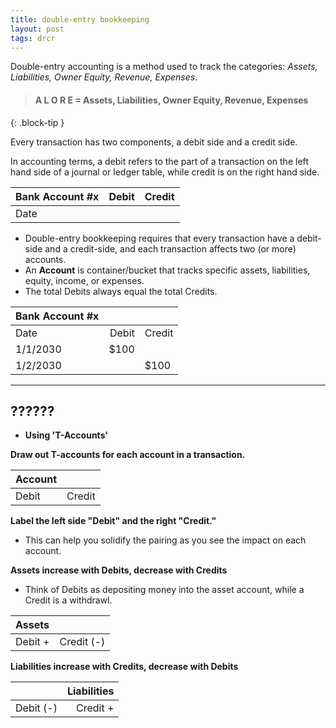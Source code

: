 ```yaml
---
title: double-entry bookkeeping
layout: post
tags: drcr
---
```


Double-entry accounting is a method used to track the categories: *Assets, Liabilities, Owner Equity, Revenue, Expenses*.

> #### A L O R E = Assets, Liabilities, Owner Equity, Revenue, Expenses
{: .block-tip }

Every transaction has two components, a debit side and a credit side.

In accounting terms, a debit refers to the part of a transaction on the left hand side of a journal or ledger table, while credit is on the right hand side.

| Bank Account #x |Debit|Credit|
|:-----|------:|-|
| Date |  |  |

- Double-entry bookkeeping requires that every transaction have a debit-side and a credit-side, and each transaction affects two (or more) accounts. 
- An **Account** is  container/bucket that tracks specific assets, liabilities, equity, income, or expenses. 
- The total Debits always equal the total Credits.

| Bank Account #x |||
|:-----|------:|-|
| Date | Debit | Credit |
|  1/1/2030 | $100 | |
|  1/2/2030 | | $100 |

---

## ??????

- **Using 'T-Accounts'**  

**Draw out T-accounts for each account in a transaction.**  

| Account ||
|:--------|----------:|
| Debit   | Credit    |

**Label the left side "Debit" and the right "Credit."**
- This can help you solidify the pairing as you see the impact on each account.  



**Assets increase with Debits, decrease with Credits**
  - Think of Debits as depositing money into the asset account, while a Credit is a withdrawl.

| Assets ||
|:--------|----------:|
| Debit + | Credit (-)|



**Liabilities increase with Credits, decrease with Debits** 

|| Liabilities |
|:----------|--------:|
| Debit (-) | Credit +|
